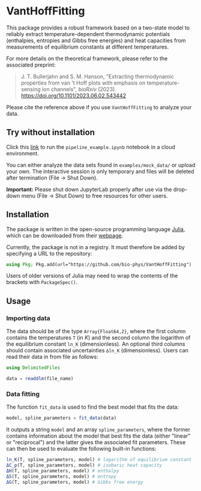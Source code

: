 # VantHoffFitting

This package provides a robust framework based on a two-state model to reliably extract temperature-dependent thermodynamic potentials (enthalpies, entropies and Gibbs free energies) and heat capacities from measurements of equilibrium constants at different temperatures.  

For more details on the theoretical framework, please refer to the associated preprint:
> J. T. Bullerjahn and S. M. Hanson, "Extracting thermodynamic properties from van ’t Hoff plots with emphasis on temperature-sensing ion channels", *bioRxiv* (2023). https://doi.org/10.1101/2023.06.02.543442

Please cite the reference above if you use `VantHoffFitting` to analyze your data.  



## Try without installation

Click this [link](https://bio-phys.pages.mpcdf.de/vanthofffitting) to run the `pipeline_example.ipynb` notebook in a cloud environment.  

You can either analyze the data sets found in `examples/mock_data/` or upload your own.  The interactive session is only temporary and files will be deleted after termination (File -> Shut Down).  

**Important:** Please shut down JupyterLab properly after use via the drop-down menu (File -> Shut Down) to free resources for other users.  



## Installation

The package is written in the open-source programming language [Julia](https://github.com/JuliaLang/julia), which can be downloaded from their [webpage](https://julialang.org/downloads/#download_julia).  

Currently, the package is not in a registry.  It must therefore be added by specifying a URL to the repository:
```julia
using Pkg; Pkg.add(url="https://github.com/bio-phys/VantHoffFitting")
```
Users of older versions of Julia may need to wrap the contents of the brackets with `PackageSpec()`.  



## Usage

### Importing data

The data should be of the type `Array{Float64,2}`, where the first column contains the temperatures `T` (in *K*) and the second column the logarithm of the equilibrium constant `ln_K` (dimensionless).  An optional third columns should contain associated uncertainties `∆ln_K` (dimensionless).  Users can read their data in from file as follows:
```julia
using DelimitedFiles

data = readdlm(file_name)
```



### Data fitting

The function `fit_data` is used to find the best model that fits the data:
```julia
model, spline_parameters = fit_data(data)
```
It outputs a string `model` and an array `spline_parameters`, where the former contains information about the model that best fits the data (either "linear" or "reciprocal") and the latter gives the associated fit parameters.  These can then be used to evaluate the following built-in functions:
```julia
ln_K(T, spline_parameters, model) # logarithm of equilibrium constant
ΔC_p(T, spline_parameters, model) # isobaric heat capacity
ΔH(T, spline_parameters, model) # enthalpy
ΔS(T, spline_parameters, model) # entropy
ΔG(T, spline_parameters, model) # Gibbs free energy
```
